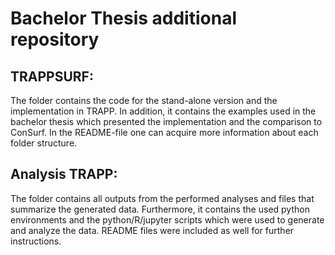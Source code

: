 # Bachelor Thesis additional repository


## TRAPPSURF:

The folder contains the code for the stand-alone version and the implementation in TRAPP. In addition, it contains the examples used in the bachelor thesis which presented the implementation and the comparison to ConSurf. In the README-file one can acquire more information about each folder structure. 

## Analysis TRAPP:

The folder contains all outputs from the performed analyses and files that summarize the generated data. Furthermore, it contains the used python environments and the python/R/jupyter scripts which were used to generate and analyze the data. README files were included as well for further instructions.
